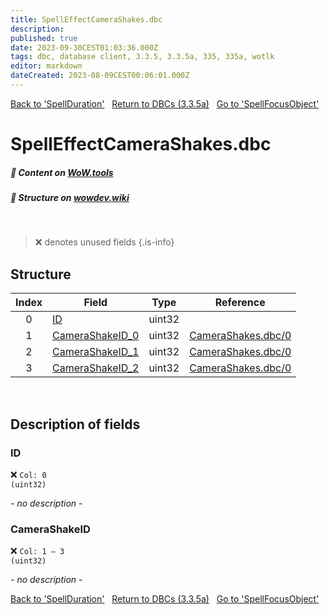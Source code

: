 ```yaml
---
title: SpellEffectCameraShakes.dbc
description:
published: true
date: 2023-09-30CEST01:03:36.000Z
tags: dbc, database client, 3.3.5, 3.3.5a, 335, 335a, wotlk
editor: markdown
dateCreated: 2023-08-09CEST00:06:01.000Z
---
```

<a href="https://trinitycore.info/files/DBC/335/spellduration" class="mt-5 v-btn v-btn--depressed v-btn--flat v-btn--outlined theme--light v-size--default darkblue--text text--lighten-3"><span class="v-btn__content"><i aria-hidden="true" class="v-icon notranslate v-icon--left mdi mdi-arrow-left theme--light"></i><span>Back to 'SpellDuration'</span></span></a>&nbsp;&nbsp;&nbsp;<a href="https://trinitycore.info/files/DBC/335/home" class="mt-5 v-btn v-btn--depressed v-btn--flat v-btn--outlined theme--light v-size--default darkblue--text text--lighten-3"><span class="v-btn__content"><i aria-hidden="true" class="v-icon notranslate v-icon--left mdi mdi-home-outline theme--light"></i><span>Return to DBCs (3.3.5a)</span></span></a>&nbsp;&nbsp;&nbsp;<a href="https://trinitycore.info/files/DBC/335/spellfocusobject" class="mt-5 v-btn v-btn--depressed v-btn--flat v-btn--outlined theme--light v-size--default darkblue--text text--lighten-3"><span class="v-btn__content"><span>Go to 'SpellFocusObject'</span><i aria-hidden="true" class="v-icon notranslate v-icon--right mdi mdi-arrow-right theme--light"></i></span></a>

# SpellEffectCameraShakes.dbc
##### :open_book: Content on [WoW.tools](https://wow.tools/dbc/?dbc=spelleffectcamerashakes&build=3.3.5.12340)
##### :pencil: Structure on [wowdev.wiki](https://wowdev.wiki/DB/SpellEffectCameraShakes)
&nbsp;

> :x: denotes unused fields
{.is-info}


## Structure

| Index | Field | Type | Reference |
| :---: | --- | :---: | --- |
| 0 | [ID](#id) | uint32 |  |
| 1 | [CameraShakeID_0](#camerashakeid) | uint32 | [CameraShakes.dbc/0](/files/DBC/335/camerashakes#id) |
| 2 | [CameraShakeID_1](#camerashakeid) | uint32 | [CameraShakes.dbc/0](/files/DBC/335/camerashakes#id) |
| 3 | [CameraShakeID_2](#camerashakeid) | uint32 | [CameraShakes.dbc/0](/files/DBC/335/camerashakes#id) |
&nbsp;
## Description of fields

### ID
:x: <code>Col: 0 (uint32)</code>

*- no description -*
&nbsp;

### CameraShakeID
:x: <code>Col: 1 &ndash; 3 (uint32)</code>

*- no description -*
&nbsp;

<a href="https://trinitycore.info/files/DBC/335/spellduration" class="mt-5 v-btn v-btn--depressed v-btn--flat v-btn--outlined theme--light v-size--default darkblue--text text--lighten-3"><span class="v-btn__content"><i aria-hidden="true" class="v-icon notranslate v-icon--left mdi mdi-arrow-left theme--light"></i><span>Back to 'SpellDuration'</span></span></a>&nbsp;&nbsp;&nbsp;<a href="https://trinitycore.info/files/DBC/335/home" class="mt-5 v-btn v-btn--depressed v-btn--flat v-btn--outlined theme--light v-size--default darkblue--text text--lighten-3"><span class="v-btn__content"><i aria-hidden="true" class="v-icon notranslate v-icon--left mdi mdi-home-outline theme--light"></i><span>Return to DBCs (3.3.5a)</span></span></a>&nbsp;&nbsp;&nbsp;<a href="https://trinitycore.info/files/DBC/335/spellfocusobject" class="mt-5 v-btn v-btn--depressed v-btn--flat v-btn--outlined theme--light v-size--default darkblue--text text--lighten-3"><span class="v-btn__content"><span>Go to 'SpellFocusObject'</span><i aria-hidden="true" class="v-icon notranslate v-icon--right mdi mdi-arrow-right theme--light"></i></span></a>
